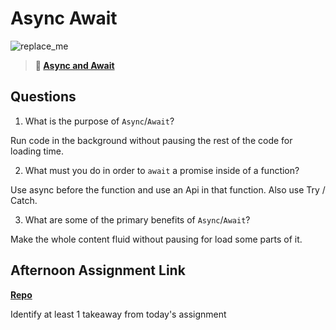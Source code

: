 # Async Await

![replace_me](https://codeworks.blob.core.windows.net/public/assets/img/illustrations/placeholder.svg)

> **📖 [Async and Await](https://codeworksacademy.com/fs-student-guide/resources/wk4/03-Async-Await)**

## Questions

1. What is the purpose of `Async`/`Await`?

Run code in the background without pausing the rest of the code for loading time.

2. What must you do in order to  `await` a promise inside of a function?

Use async before the function and use an Api in that function. Also use Try / Catch.

3. What are some of the primary benefits of `Async`/`Await`?

Make the whole content fluid without pausing for load some parts of it.

## Afternoon Assignment Link

**[Repo](https://github.com/JoaoLucasMelo/pokemonApi)**

Identify at least 1 takeaway from today's assignment
